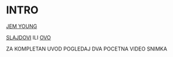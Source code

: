 # INTRO

[JEM YOUNG](https://jemyoung.com/about/)

[SLAJDOVI](https://jemyoung.com/fsfe) ILI [OVO](https://docs.google.com/presentation/d/1Mvf_rOFz1wZeH1irajJqhRQgzid7BkqJBd8wigpz39M/edit#slide=id.p)

ZA KOMPLETAN UVOD POGLEDAJ DVA POCETNA VIDEO SNIMKA
